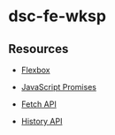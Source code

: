 # dsc-fe-wksp

## Resources

- [Flexbox](https://css-tricks.com/snippets/css/a-guide-to-flexbox/)

- [JavaScript Promises](https://developer.mozilla.org/en-US/docs/Web/JavaScript/Reference/Global_Objects/Promise)

- [Fetch API](https://developer.mozilla.org/en-US/docs/Web/API/Fetch_API)

- [History API](https://developer.mozilla.org/en-US/docs/Web/API/History/pushState)
